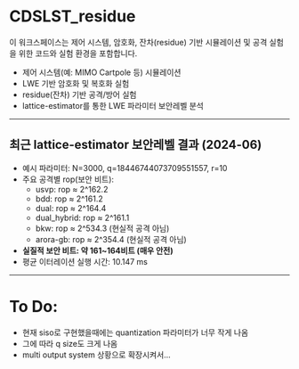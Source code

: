 # CDSLST_residue

이 워크스페이스는 제어 시스템, 암호화, 잔차(residue) 기반 시뮬레이션 및 공격 실험을 위한 코드와 실험 환경을 포함합니다.

- 제어 시스템(예: MIMO Cartpole 등) 시뮬레이션
- LWE 기반 암호화 및 복호화 실험
- residue(잔차) 기반 공격/방어 실험
- lattice-estimator를 통한 LWE 파라미터 보안레벨 분석

---

## 최근 lattice-estimator 보안레벨 결과 (2024-06)

- 예시 파라미터: N=3000, q=18446744073709551557, r=10
- 주요 공격별 rop(보안 비트):
    - usvp: rop ≈ 2^162.2
    - bdd: rop ≈ 2^161.2
    - dual: rop ≈ 2^164.4
    - dual_hybrid: rop ≈ 2^161.1
    - bkw: rop ≈ 2^534.3 (현실적 공격 아님)
    - arora-gb: rop ≈ 2^354.4 (현실적 공격 아님)
- **실질적 보안 비트: 약 161~164비트 (매우 안전)**
- 평균 이터레이션 실행 시간: 10.147 ms

---

# To Do:

- 현재 siso로 구현했을때에는 quantization 파라미터가 너무 작게 나옴
- 그에 따라 q size도 크게 나옴
- multi output system 상황으로 확장시켜서...
